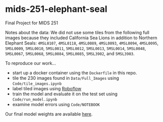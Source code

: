 # mids-251-elephant-seal
Final Project for MIDS 251

Notes about the data:
We did not use some tiles from the following full images because they included California Sea Lions in addition to Northern Elephant Seals: 
`4MSL0107`, `4MSL0118`, `4MSL0089`, `4MSL0093`, `4MSL0094`, `4MSL0095`, `5MSL0009`, `5MSL0010`, `5MSL0011`, `5MSL0012`, `5MSL0013`, `5MSL0014`, `5MSL0048`, `5MSL0067`, `5MSL0068`, `5MSL0084`, `5MSL0085`, `5MSL3902`, and `5MSL3903`.

To reproduce our work...
- start up a docker container using the `Dockerfile` in this repo.
- tile the 230 images found in `Data/Full_Images` using `Code/tile_images.ipynb`
- label tiled images using [Roboflow](https://docs.roboflow.com/)
- train the model and evaluate it on the test set using `Code/run_model.ipynb`
- examine model errors using `Code/NOTEBOOK`

Our final model weights are available [here](https://drive.google.com/file/d/1rb_e_N_TLye7oJ_bDhwDucriEomuPwrt/view?usp=sharing).
